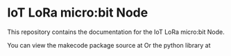 # IoT LoRa micro:bit Node
This repository contains the documentation for the IoT LoRa micro:bit Node.

You can view the makecode package source at
Or the python library at

